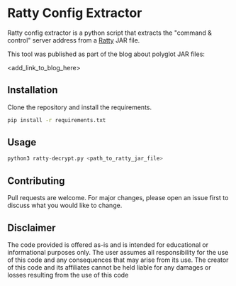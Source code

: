 # Ratty Config Extractor

Ratty config extractor is a python script that extracts the "command & control" server address from a [Ratty](https://malpedia.caad.fkie.fraunhofer.de/details/jar.ratty) JAR file.

This tool was published as part of the blog about polyglot JAR files:

<add_link_to_blog_here>

## Installation

Clone the repository and install the requirements.

```bash
pip install -r requirements.txt
```

## Usage

```python
python3 ratty-decrypt.py <path_to_ratty_jar_file>
```

## Contributing

Pull requests are welcome. For major changes, please open an issue first
to discuss what you would like to change.


## Disclaimer
The code provided is offered as-is and is intended for educational or informational purposes only. The user assumes all responsibility for the use of this code and any consequences that may arise from its use. The creator of this code and its affiliates cannot be held liable for any damages or losses resulting from the use of this code
